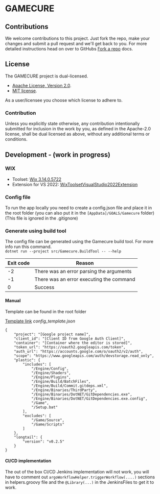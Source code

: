 
# GAMECURE

## Contributions
We welcome contributions to this project. Just fork the repo, make your changes
and submit a pull request and we'll get back to you. For more detailed instructions
head on over to GitHubs [Fork a repo](https://docs.github.com/en/get-started/quickstart/fork-a-repo])
docs.

## License
The GAMECURE project is dual-licensed.

* [Apache License, Version 2.0](https://www.apache.org/licenses/LICENSE-2.0).
* [MIT license](https://opensource.org/licenses/MIT).

As a user/licensee you choose which license to adhere to.

### Contribution
Unless you explicitly state otherwise, any contribution intentionally submitted
for inclusion in the work by you, as defined in the Apache-2.0 license, shall
be dual licensed as above, without any additional terms or conditions.

## Development - (work in progress)
### WIX

* Toolset: [Wix 3.14.0.5722](https://wixtoolset.org/releases/v3-14-0-5722/)
* Extension for VS 2022: [WixToolsetVisualStudio2022Extension](https://marketplace.visualstudio.com/items?itemName=WixToolset.WixToolsetVisualStudio2022Extension)


### Config file
To run the app locally you need to create a config.json file and place it in the root folder (you can also put it in the `[AppData]/GOALS/Gamecure` folder)
(This file is ignored in the .gitignore)


### Generate using build tool
The config file can be generated using the Gamecure build tool. For more info run this command.   
`dotnet run --project src/Gamecure.BuildTool -- --help`

| Exit code | Reason |
|---|---|
| -2 | There was an error parsing the arguments |
| -1 | There was an error executing the command |
| 0 | Success |


#### Manual
Template can be found in the root folder

[Template link](config_template.json)
*config_template.json*
```
{
    "project": "[Google project name]",
    "client_id": "[Client ID from Google Auth Client]",
    "container": "[Container where the editor is stored]",
    "token_url": "https://oauth2.googleapis.com/token",
    "auth_url": "https://accounts.google.com/o/oauth2/v2/auth",
    "scope": "https://www.googleapis.com/auth/devstorage.read_only",
    "plastic": {
        "includes": [
            "/Engine/Config",
            "/Engine/Shaders",
            "/Engine/Plugins",
            "/Engine/Build/BatchFiles",
            "/Engine/Build/Commit.gitdeps.xml",
            "/Engine/Binaries/ThirdParty",
            "/Engine/Binaries/DotNET/GitDependencies.exe",
            "/Engine/Binaries/DotNET/GitDependencies.exe.config",
            "/Game",
            "/Setup.bat"
        ],
        "excludes": [
            "/Game/Source",
            "/Game/Scripts"
        ]
    },
    "longtail": {
        "version": "v0.2.5"
    }
}
```
#### CI/CD implementation
The out of the box CI/CD Jenkins implementation will not work, you will have to comment out `argoWorkflowHelper.triggerWorkflow(....)` sections in helpers.groovy file and the `@Library(...)` in the JenkinsFiles to get it to work.
